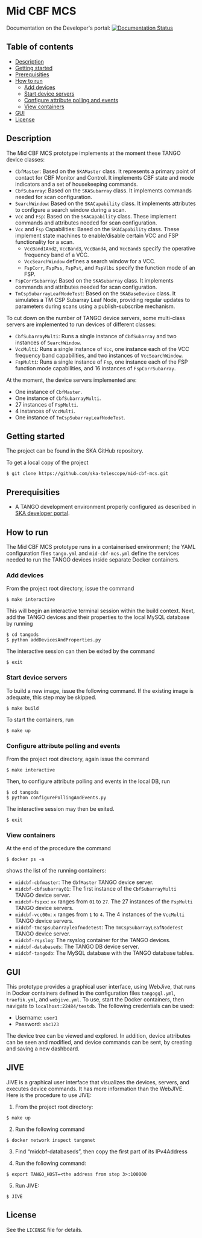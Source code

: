 # Mid CBF MCS

Documentation on the Developer's portal:
[![Documentation Status](https://developer.skatelescope.org/projects/mid-cbf-mcs/en/latest/?badge=latest)](https://developer.skatelescope.org/projects/mid-cbf-mcs/en/latest/?badge=latest)

## Table of contents
* [Description](#description)
* [Getting started](#getting-started)
* [Prerequisities](#prerequisities)
* [How to run](#how-to-run)
  * [Add devices](#add-devices)
  * [Start device servers](#start-device-servers)
  * [Configure attribute polling and events](#configure-attribute-polling-and-events)
  * [View containers](#view-containers)
* [GUI](#gui)
* [License](#license)

## Description

The Mid CBF MCS prototype implements at the moment these TANGO device classes:

* `CbfMaster`: Based on the `SKAMaster` class. It represents a primary point of contact for CBF Monitor and Control. It implements CBF state and mode indicators and a set of housekeeping commands.
* `CbfSubarray`: Based on the `SKASubarray` class. It implements commands needed for scan configuration.
* `SearchWindow`: Based on the `SKACapability` class. It implements attributes to configure a search window during a scan.
* `Vcc` and `Fsp`: Based on the `SKACapability` class. These implement commands and attributes needed for scan configuration.
* `Vcc` and `Fsp` Capabilities: Based on the `SKACapability` class. These implement state machines to enable/disable certain VCC and FSP functionality for a scan.
    * `VccBand1And2`, `VccBand3`, `VccBand4`, and `VccBand5` specify the operative frequency band of a VCC.
    * `VccSearchWindow` defines a search window for a VCC.
    * `FspCorr`, `FspPss`, `FspPst`, and `FspVlbi` specify the function mode of an FSP.
* `FspCorrSubarray`: Based on the `SKASubarray` class. It implements commands and attributes needed for scan configuration.
* `TmCspSubarrayLeafNodeTest`: Based on the `SKABaseDevice` class. It simulates a TM CSP Subarray Leaf Node, providing regular updates to parameters during scans using a publish-subscribe mechanism.

To cut down on the number of TANGO device servers, some multi-class servers are implemented to run devices of different classes:

* `CbfSubarrayMulti`: Runs a single instance of `CbfSubarray` and two instances of `SearchWindow`.
* `VccMulti`: Runs a single instance of `Vcc`, one instance each of the VCC frequency band capabilities, and two instances of ``VccSearchWindow``.
* `FspMulti`: Runs a single instance of `Fsp`, one instance each of the FSP function mode capabilities, and 16 instances of `FspCorrSubarray`.

At the moment, the device servers implemented are:

* One instance of `CbfMaster`.
* One instance of `CbfSubarrayMulti`.
* 27 instances of `FspMulti`.
* 4 instances of `VccMulti`.
* One instance of `TmCspSubarrayLeafNodeTest`.

## Getting started

The project can be found in the SKA GitHub repository.

To get a local copy of the project
```
$ git clone https://github.com/ska-telescope/mid-cbf-mcs.git
```

## Prerequisities

* A TANGO development environment properly configured as described in [SKA developer portal](https://developer.skatelescope.org/en/latest/tools/tango-devenv-setup.html).

## How to run

The Mid CBF MCS prototype runs in a containerised environment; the YAML configuration files ``tango.yml`` and ``mid-cbf-mcs.yml`` define the services needed to run the TANGO devices inside separate Docker containers.

### Add devices

From the project root directory, issue the command
```
$ make interactive
```

This will begin an interactive terminal session within the build context. Next, add the TANGO devices and their properties to the local MySQL database by running
```
$ cd tangods
$ python addDevicesAndProperties.py
```

The interactive session can then be exited by the command
```
$ exit
```

### Start device servers

To build a new image, issue the following command. If the existing image is adequate, this step may be skipped.
```
$ make build
```

To start the containers, run
```
$ make up
```

### Configure attribute polling and events

From the project root directory, again issue the command
```
$ make interactive
```

Then, to configure attribute polling and events in the local DB, run
```
$ cd tangods
$ python configurePollingAndEvents.py
```

The interactive session may then be exited.
```
$ exit
```

### View containers

At the end of the procedure the command
```
$ docker ps -a
```

shows the list of the running containers:

* `midcbf-cbfmaster`: The `CbfMaster` TANGO device server.
* `midcbf-cbfsubarray01`: The first instance of the `CbfSubarrayMulti` TANGO device server.
* `midcbf-fspxx`: `xx` ranges from `01` to `27`. The 27 instances of the `FspMulti` TANGO device servers.
* `midcbf-vcc00x`: `x` ranges from `1` to `4`. The 4 instances of the `VccMulti` TANGO device servers.
* `midcbf-tmcspsubarrayleafnodetest`: The `TmCspSubarrayLeafNodeTest` TANGO device server.
* `midcbf-rsyslog`: The rsyslog container for the TANGO devices.
* `midcbf-databaseds`: The TANGO DB device server.
* `midcbf-tangodb`: The MySQL database with the TANGO database tables.

## GUI

This prototype provides a graphical user interface, using WebJive, that runs in Docker containers defined in the configuration files `tangogql.yml`, `traefik.yml`, and `webjive.yml`. To use, start the Docker containers, then navigate to `localhost:22484/testdb`. The following credentials can be used:

* Username: `user1`
* Password: `abc123`

The device tree can be viewed and explored. In addition, device attributes can be seen and modified, and device commands can be sent, by creating and saving a new dashboard.

## JIVE

JIVE is a graphical user interface that visualizes the devices, servers, and executes device commands. It has more information than the WebJIVE. Here is the procedure to use JIVE:
 
1. From the project root directory:
```
$ make up
```
2. Run the following command

```
$ docker network inspect tangonet
```
3. Find “midcbf-databaseds”, then copy the first part of its IPv4Address 

4. Run the following command:
```
$ export TANGO_HOST=<the address from step 3>:100000
```
5. Run JIVE:
```
$ JIVE
```

## License

See the `LICENSE` file for details.
